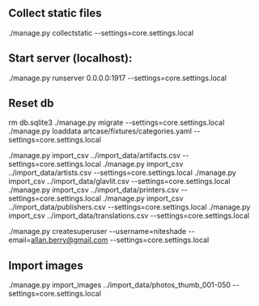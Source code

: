 Collect static files
---

./manage.py collectstatic --settings=core.settings.local


Start server (localhost):
---

./manage.py runserver 0.0.0.0:1917 --settings=core.settings.local


Reset db
---

rm db.sqlite3
./manage.py migrate --settings=core.settings.local
./manage.py loaddata artcase/fixtures/categories.yaml --settings=core.settings.local

./manage.py import_csv ../import_data/artifacts.csv --settings=core.settings.local
./manage.py import_csv ../import_data/artists.csv --settings=core.settings.local
./manage.py import_csv ../import_data/glavlit.csv --settings=core.settings.local
./manage.py import_csv ../import_data/printers.csv --settings=core.settings.local
./manage.py import_csv ../import_data/publishers.csv --settings=core.settings.local
./manage.py import_csv ../import_data/translations.csv --settings=core.settings.local

./manage.py createsuperuser --username=niteshade --email=allan.berry@gmail.com --settings=core.settings.local


Import images
---

./manage.py import_images ../import_data/photos_thumb_001-050 --settings=core.settings.local